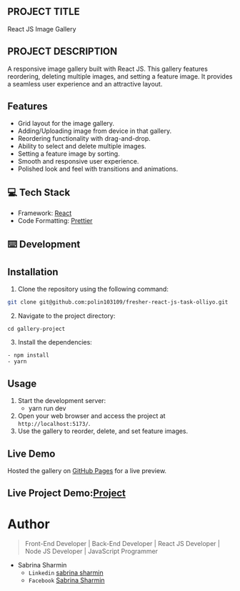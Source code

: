 ## PROJECT TITLE

React JS Image Gallery

## PROJECT DESCRIPTION

A responsive image gallery built with React JS. This gallery features reordering, deleting multiple images, and setting a feature image. It provides a seamless user experience and an attractive layout.

## Features

- Grid layout for the image gallery.
- Adding/Uploading image from device in that gallery.
- Reordering functionality with drag-and-drop.
- Ability to select and delete multiple images.
- Setting a feature image by sorting.
- Smooth and responsive user experience.
- Polished look and feel with transitions and animations.

## 💻 Tech Stack

- Framework: [React](https://legacy.reactjs.org/docs/getting-started.html)
- Code Formatting: [Prettier](https://prettier.io/)

## ⌨️ Development

## Installation

1. Clone the repository using the following command:

```bash
git clone git@github.com:polin103109/fresher-react-js-task-olliyo.git
```

2. Navigate to the project directory:

```
cd gallery-project
```

3. Install the dependencies:

```
- npm install
- yarn
```

## Usage

1. Start the development server:
   - yarn run dev
2. Open your web browser and access the project at `http://localhost:5173/`.
3. Use the gallery to reorder, delete, and set feature images.

## Live Demo

Hosted the gallery on [GitHub Pages](https://frrr-sigma.vercel.app/) for a live preview.

## Live Project Demo:[Project]()

# Author

> Front-End Developer | Back-End Developer | React JS Developer | Node JS Developer | JavaScript Programmer

- Sabrina Sharmin
  - `Linkedin` [sabrina sharmin](https://www.linkedin.com/in/sabrina-sharmin-937a441a7/)
  - `Facebook` [Sabrina Sharmin](https://www.facebook.com/sharmin.polin/)
